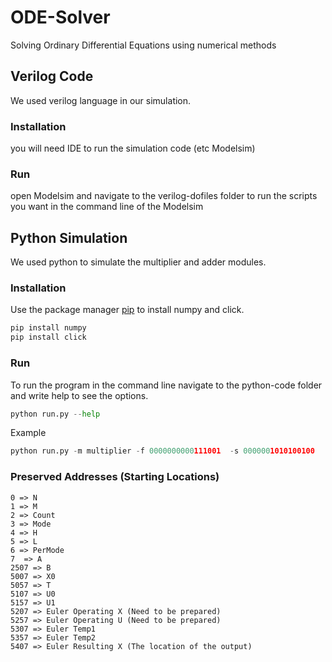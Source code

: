 # ODE-Solver
Solving Ordinary Differential Equations using numerical methods 

## Verilog Code
We used verilog language in our simulation.
### Installation
you will need IDE to run the simulation code (etc Modelsim)
### Run
open Modelsim and navigate to the verilog-dofiles folder to run the scripts you want in the command line of the Modelsim


## Python Simulation
We used python to simulate the multiplier and adder modules.
### Installation
Use the package manager [pip](https://pip.pypa.io/en/stable/) to install numpy and click.

```bash
pip install numpy
pip install click
```
### Run
To run the program in the command line navigate to the python-code folder and write help to see the options.
```python
python run.py --help 
```
Example
```python
python run.py -m multiplier -f 0000000000111001  -s 0000001010100100
```

### Preserved Addresses (Starting Locations)
```
0 => N
1 => M
2 => Count
3 => Mode
4 => H
5 => L
6 => PerMode
7  => A
2507 => B
5007 => X0
5057 => T
5107 => U0
5157 => U1
5207 => Euler Operating X (Need to be prepared)
5257 => Euler Operating U (Need to be prepared)
5307 => Euler Temp1
5357 => Euler Temp2
5407 => Euler Resulting X (The location of the output)
```